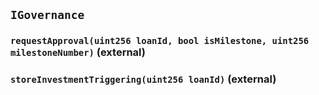 ## `IGovernance`






### `requestApproval(uint256 loanId, bool isMilestone, uint256 milestoneNumber)` (external)





### `storeInvestmentTriggering(uint256 loanId)` (external)






